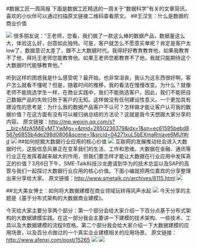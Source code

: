 #数据工匠一周简报
下面是数据工匠精选的一周关于“数据科学”有关的文章简讯，喜欢的小伙伴可以通过扫描原文链接二维码查看原文。
##王汉生：什么是数据的商业价值

![](http://static.datartisan.com/upload/attachment/2016/04/nflyVcPC.png)
很多朋友说：“王老师，您看，我们做了一款这么棒的数据产品，数据量这么大，体验这么好，创意如此独特。可是，客户就怎么不愿意买单呢？肯定是客户太low了，数据意识太差了，跟不上大数据时代。我得好好教育教育他，如果我教育不了他，拜托王老师您能教育他。如果王老师您都教育不了他，我就只能期待这个大数据时代能够教育他。”

听到这样的困惑我是什么感受呢？最开始，也非常沮丧，我认为这东西很好啊，客户怎么就看不懂呢？但是，随着时间的推移，我的看法在慢慢改变。为什么？就像老师不能挑选学生一样，在商业实践中，我们不能挑选客户。因此，我们不能把自己数据产品的失败归咎于客户的无知。这样做没有任何建设性意义。一个更加具有建设性的思考是：为什么我的数据产品客户不认可？怎样做才能让客户认可我的数据价值？在这方面有没有可以被归纳总结的方法论？这就是我今天想跟大家分享的内容。
原文链接：http://mp.weixin.qq.com/s?__biz=MzA5MjEyMTYwMg==&mid=2650236379&idx=1&sn=ec61595bebd8567e6855b4de298d0806&scene=1&srcid=04271xuL5bEXmaRniave6MUf#rd
![](http://static.datartisan.com/upload/attachment/2016/04/4D2vt4t9.png)
##如何挖掘大数据行业应用的核心价值
![](http://static.datartisan.com/upload/attachment/2016/04/iFna6eLF.png)
互联网的发展推动社会进入大数据时代，这股信息风暴正在变革我们的生活、工作和思维。大数据在金融、通讯等行业正在发挥着越来越大的作用，但我们要怎样才能让大数据在行业应用中发挥真正的价值？3月6日下午，SME-Talk科技沙龙邀请到华为的技术总监以及SAP的高管与我们一起探讨大数据行业应用的核心价值。下面小编就把两位嘉宾的分享整理出来分享给大家。
原文链接：http://www.smetalk.cn/archives/6115.html
![](http://static.datartisan.com/upload/attachment/2016/04/Suz3GdzG.png)

##北大美女博士：如何将大数据建模在商业领域玩转得风声水起
![](http://static.datartisan.com/upload/attachment/2016/04/mHLTdLEU.jpg)
今天分享的主题是《基于分布式架构的大数据商业建模》。

今天给大家主要分享两个部分：第一个部分会给大家介绍一下百分点基于分布式架构的大数据建模实践。在这一部分我会主要讲一下建模的技术架构、一些技术、工具以及大数据建模的流程9宫格。第二个部分我会给大家介绍一下大数据建模的应用场景，以及百分点做过的一个真实企业建模相关的应用场景。
原文链接：http://www.afenxi.com/post/15265
![](http://static.datartisan.com/upload/attachment/2016/04/dcsTtMB2.png)
![](http://static.datartisan.com/upload/attachment/2016/05/CmReBe2C.png)
